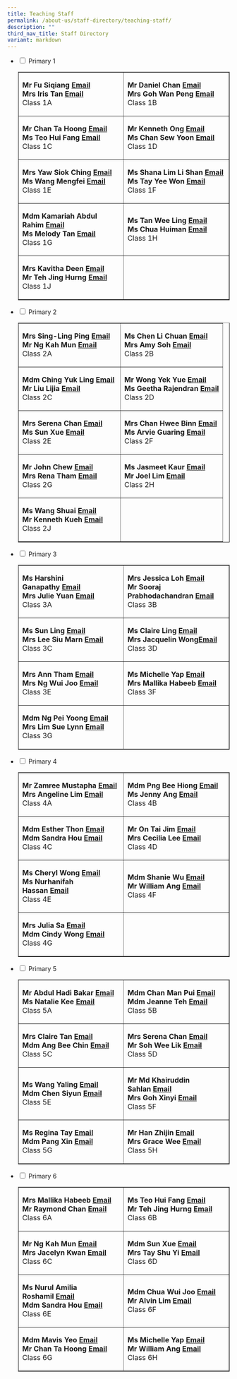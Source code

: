 ```yaml
---
title: Teaching Staff
permalink: /about-us/staff-directory/teaching-staff/
description: ""
third_nav_title: Staff Directory
variant: markdown
---
```

<ul class="jekyllcodex_accordion">
<li><input id="accordion1" type="checkbox"> <label for="accordion1">Primary 1</label>
<div>
<table style="border-collapse: collapse; width: 100%;" border="1">
<tbody>
<tr>
<td style="width: 50%;">
<p><strong>Mr Fu Siqiang</strong><strong>&nbsp;</strong><strong><a href="mailto:fu_siqiang@moe.edu.sg" target="">Email</a><br></strong><strong>Mrs Iris Tan</strong><strong>&nbsp;</strong><strong><a href="mailto:tay_wan_peng_iris@moe.edu.sg" target="">Email</a><br></strong>Class 1A</p>
</td>
<td style="width: 50%;">
<p><strong>Mr Daniel Chan</strong><strong>&nbsp;</strong><strong><a href="mailto:Chan_Weng_Kin_Daniel@moe.edu.sg" target="">Email</a><br></strong><strong>Mrs Goh Wan Peng</strong><strong>&nbsp;</strong><strong><a href="mailto:ng_wan_peng@moe.edu.sg" target="">Email</a><br></strong>Class 1B</p>
</td>
</tr>
<tr>
<td style="width: 50%;">
<p><strong>Mr Chan Ta Hoong</strong><strong>&nbsp;</strong><strong><a href="mailto:chan_ta_hoong@moe.edu.sg" target="">Email</a><br></strong><strong>Ms Teo Hui Fang</strong><strong>&nbsp;</strong><strong><a href="mailto:teo_hui_fang@moe.edu.sg" target="">Email</a><br></strong>Class 1C</p>
</td>
<td style="width: 50%;">
<p><strong>Mr Kenneth Ong</strong><strong>&nbsp;</strong><strong><a href="mailto:ong_kai_min_kenneth@moe.edu.sg" target="">Email</a><br></strong><strong>Ms Chan Sew Yoon</strong><strong>&nbsp;</strong><strong><a href="mailto:chan_sew_yoon@moe.edu.sg" target="">Email</a><br></strong>Class 1D</p>
</td>
</tr>
<tr>
<td style="width: 50%;">
<p><strong>Mrs Yaw Siok Ching</strong><strong>&nbsp;</strong><strong><a href="mailto:tan_siok_ching@moe.edu.sg" target="">Email</a><br></strong><strong>Ms Wang Mengfei</strong><strong>&nbsp;</strong><strong><a href="mailto:wang_mengfei@moe.edu.sg" target="">Email</a><br></strong>Class 1E</p>
</td>
<td style="width: 50%;">
<p><strong>Ms Shana Lim Li Shan</strong><strong>&nbsp;</strong><strong><a href="mailto:lim_li_shan@moe.edu.sg" target="">Email</a><br></strong><strong>Ms Tay Yee Won</strong><strong>&nbsp;</strong><strong><a href="mailto:lim_li_shan@moe.edu.sg" target="">Email</a><br></strong>Class 1F</p>
</td>
</tr>
<tr>
<td style="width: 50%;">
<p><strong>Mdm Kamariah Abdul Rahim</strong><strong>&nbsp;</strong><strong><a href="mailto:kamariah_abd_rahim@moe.edu.sg" target="">Email</a><br></strong><strong>Ms Melody Tan</strong><strong>&nbsp;</strong><strong><a href="mailto:melody_tan_chiu_ling@moe.edu.sg" target="">Email</a><br></strong>Class 1G</p>
</td>
<td style="width: 50%;">
<p><strong>Ms Tan Wee Ling</strong><strong>&nbsp;</strong><strong><a href="mailto:tan_wee_ling@moe.edu.sg" target="">Email</a><br></strong><strong>Ms Chua Huiman</strong>&nbsp;<strong><a href="mailto:chua_huiman@moe.edu.sg" target="">Email</a><br></strong>Class 1H</p>
</td>
</tr>
<tr>
<td style="width: 50%;">
<p><strong>Mrs Kavitha Deen</strong><strong>&nbsp;</strong><strong><a href="mailto:kavitha_selvam@moe.edu.sg" target="">Email</a><br></strong><strong>Mr Teh Jing Hurng</strong><strong>&nbsp;</strong><strong><a href="mailto:teh_jing_hurng@moe.edu.sg" target="">Email</a><br></strong>Class 1J</p>
</td>
<td style="width: 50%;">&nbsp;</td>
</tr>
</tbody>
</table>
</div>
</li>
<li><input id="accordion2" type="checkbox"> <label for="accordion2">Primary 2</label>
<div>
<table style="border-collapse: collapse; width: 100%;" border="1">
<tbody>
<tr>
<td style="width: 50%;">
<p><strong>Mrs Sing-Ling Ping</strong><strong>&nbsp;</strong><strong><a href="mailto:ling_ping@moe.edu.sg" target="">Email</a><br></strong><strong>Mr Ng Kah Mun</strong><strong>&nbsp;</strong><strong><a href="mailto:ng_kah_mun@moe.edu.sg" target="">Email</a><br></strong>Class 2A</p>
</td>
<td style="width: 50%;">
<p><strong>Ms Chen Li Chuan</strong><strong>&nbsp;</strong><strong><a href="mailto:chen_li_chuan@moe.edu.sg" target="">Email</a><br></strong><strong>Mrs Amy Soh</strong>&nbsp;<strong><a href="mailto:tang_hung_may@moe.edu.sg" target="">Email</a><br></strong>Class 2B</p>
</td>
</tr>
<tr>
<td style="width: 50%;">
<p><strong>Mdm Ching Yuk Ling</strong><strong>&nbsp;</strong><strong><a href="mailto:ching_yuk_ling@moe.edu.sg" target="">Email</a><br></strong><strong>Mr Liu Lijia</strong><strong>&nbsp;</strong><strong><a href="mailto:liu_lijia@moe.edu.sg" target="">Email</a><br></strong>Class 2C</p>
</td>
<td style="width: 50%;">
<p><strong>Mr Wong Yek Yue</strong><strong>&nbsp;</strong><strong><a href="mailto:wong_yek_yue@moe.edu.sg" target="">Email</a><br></strong><strong>Ms Geetha Rajendran</strong><strong>&nbsp;</strong><strong><a href="mailto:geetha_rajendran@moe.edu.sg" target="">Email</a><br></strong>Class 2D</p>
</td>
</tr>
<tr>
<td style="width: 50%;">
<p><strong>Mrs Serena Chan</strong><strong>&nbsp;<a href="mailto:chew_mei_jun_serena@moe.edu.sg" target="">Email</a><br></strong><strong>Ms Sun Xue</strong><strong>&nbsp;</strong><strong><a href="mailto:sun_xue@moe.edu.sg" target="">Email</a><br></strong>Class 2E</p>
</td>
<td style="width: 50%;">
<p><strong>Mrs Chan Hwee Binn</strong><strong>&nbsp;</strong><strong><a href="mailto:seah_hwee_binn@moe.edu.sg" target="">Email</a><br></strong><strong>Ms Arvie Guaring</strong><strong>&nbsp;</strong><strong><a href="mailto:guaring_arvie_jean_balon@moe.edu.sg" target="">Email</a><br></strong>Class&nbsp;2F</p>
</td>
</tr>
<tr>
<td style="width: 50%;">
<p><strong>Mr John Chew</strong><strong>&nbsp;</strong><strong><a href="mailto:chew_yang_cheng_john@moe.edu.sg" target="">Email</a><br></strong><strong>Mrs Rena Tham</strong><strong>&nbsp;</strong><strong><a href="mailto:ho_tze_kim_rena@moe.edu.sg" target="">Email</a><br></strong>Class 2G</p>
</td>
<td style="width: 50%;">
<p><strong>Ms Jasmeet Kaur</strong><strong>&nbsp;</strong><strong><a href="mailto:jasmeet_kaur_vij@moe.edu.sg" target="">Email</a><br></strong><strong>Mr Joel Lim</strong><strong>&nbsp;</strong><strong><a href="mailto:joel_lim_en-rui@moe.edu.sg" target="">Email</a><br></strong>Class&nbsp;2H</p>
</td>
</tr>
<tr>
<td style="width: 50%;">
<p><strong>Ms Wang Shuai</strong><strong>&nbsp;</strong><strong><a href="mailto:wang_shuai@moe.edu.sg" target="">Email</a><br></strong><strong>Mr Kenneth Kueh</strong><strong>&nbsp;</strong><strong><a href="mailto:kenneth_kueh@moe.edu.sg" target="">Email</a><br></strong>Class&nbsp;2J</p>
</td>
<td style="width: 50%;">&nbsp;</td>
</tr>
</tbody>
</table>
</div>
</li>
<li><input id="accordion3" type="checkbox"> <label for="accordion3">Primary 3</label>
<div>
<table style="border-collapse: collapse; width: 100%;" border="1">
<tbody>
<tr>
<td style="width: 50%;">
<p><strong>Ms Harshini Ganapathy</strong><strong>&nbsp;</strong><strong><a href="mailto:harshini_ganapathy@moe.edu.sg" target="">Email</a><br></strong><strong>Mrs Julie Yuan</strong><strong>&nbsp;</strong><strong><a href="mailto:julie_phoebe_low@moe.edu.sg" target="">Email</a><br></strong>Class 3A</p>
</td>
<td style="width: 50%;">
<p><strong>Mrs Jessica Loh</strong><strong>&nbsp;</strong><strong><a href="mailto:teo_yiying_jessica@moe.edu.sg" target="">Email</a><br></strong><strong>Mr Sooraj Prabhodachandran</strong><strong>&nbsp;</strong><strong><a href="mailto:sooraj_prabhodachandran@moe.edu.sg" target="">Email</a><br></strong>Class 3B</p>
</td>
</tr>
<tr>
<td style="width: 50%;">
<p><strong>Ms Sun Ling</strong><strong>&nbsp;</strong><strong><a href="mailto:Sun_Ling@moe.edu.sg" target="">Email</a><br></strong><strong>Mrs Lee Siu Marn</strong><strong>&nbsp;</strong><strong><a href="mailto:leong_siu_marn@moe.edu.sg" target="">Email</a><br></strong>Class 3C</p>
</td>
<td style="width: 50%;">
<p><strong>Ms Claire Ling</strong><strong>&nbsp;</strong><strong><a href="mailto:claire_ling_peck_yan@moe.edu.sg" target="">Email</a><br></strong><strong>Mrs Jacquelin Wong</strong><strong><a href="mailto:ong_su_hwee_jacquelin@moe.edu.sg" target="">Email</a><br></strong>Class 3D</p>
</td>
</tr>
<tr>
<td style="width: 50%;">
<p><strong>Mrs Ann Tham</strong><strong>&nbsp;</strong><strong><a href="mailto:ann_tan_geok_lin@moe.edu.sg" target="">Email</a><br></strong><strong>Mrs Ng Wui Joo</strong><strong>&nbsp;</strong><strong><a href="mailto:chua_wui_joo@moe.edu.sg" target="">Email</a><br></strong>Class 3E</p>
</td>
<td style="width: 50%;">
<p><strong>Ms Michelle Yap</strong><strong>&nbsp;</strong><strong><a href="mailto:yap_hui_ching_michelle@moe.edu.sg" target="">Email</a><br></strong><strong>Mrs Mallika Habeeb</strong><strong>&nbsp;</strong><strong><a href="mailto:mallika_begum@moe.edu.sg" target="">Email</a><br></strong>Class&nbsp;3F</p>
</td>
</tr>
<tr>
<td style="width: 50%;">
<p><strong>Mdm Ng Pei Yoong</strong><strong>&nbsp;</strong><strong><a href="mailto:ng_pei_yoong@moe.edu.sg" target="">Email</a><br></strong><strong>Mrs Lim Sue Lynn</strong><strong>&nbsp;</strong><strong><a href="mailto:leelim_sue_lynn_a@moe.edu.sg" target="">Email</a><br></strong>Class&nbsp;3G</p>
</td>
<td style="width: 50%;">&nbsp;</td>
</tr>
</tbody>
</table>
</div>
</li>
<li><input id="accordion4" type="checkbox"> <label for="accordion4">Primary 4</label>
<div>
<table style="border-collapse: collapse; width: 100%;" border="1">
<tbody>
<tr>
<td style="width: 50%;">
<p><strong>Mr Zamree Mustapha</strong><strong>&nbsp;</strong><strong><a href="mailto:zamree_mustapha@moe.edu.sg" target="">Email</a><br></strong><strong>Mrs Angeline Lim</strong><strong>&nbsp;</strong><strong><a href="mailto:chow_lye_ngor@moe.edu.sg" target="">Email</a><br></strong>Class 4A</p>
</td>
<td style="width: 50%;">
<p><strong>Mdm Png Bee Hiong</strong><strong>&nbsp;</strong><strong><a href="mailto:png_bee_hiong@moe.edu.sg" target="">Email</a><br></strong><strong>Ms Jenny Ang</strong><strong>&nbsp;</strong><strong><a href="mailto:jenny_ang@moe.edu.sg" target="">Email</a><br></strong>Class 4B</p>
</td>
</tr>
<tr>
<td style="width: 50%;">
<p><strong>Mdm Esther Thon</strong><strong>&nbsp;</strong><strong><a href="mailto:thon_sian_fei@moe.edu.sg" target="">Email</a><br></strong><strong>Mdm Sandra Hou</strong><strong>&nbsp;</strong><strong><a href="mailto:hou_may_wah_sandra@moe.edu.sg" target="">Email</a><br></strong>Class 4C</p>
</td>
<td style="width: 50%;">
<p><strong>Mr On Tai Jim</strong><strong>&nbsp;</strong><strong><a href="mailto:on_tai_jim@moe.edu.sg" target="">Email</a><br></strong><strong>Mrs Cecilia Lee</strong><strong>&nbsp;</strong><strong><a href="mailto:cecilia_peralta_lee@moe.edu.sg" target="">Email</a><br></strong>Class 4D</p>
</td>
</tr>
<tr>
<td style="width: 50%;">
<p><strong>Ms Cheryl Wong</strong><strong>&nbsp;<a href="mailto:wong_cheng_yi_cheryl@moe.edu.sg" target="">Email</a><br></strong><strong>Ms Nurhanifah Hassan</strong><strong>&nbsp;</strong><strong><a href="mailto:nurhanifah_hassan@moe.edu.sg" target="">Email</a><br></strong>Class 4E</p>
</td>
<td style="width: 50%;">
<p><strong>Mdm Shanie Wu</strong><strong>&nbsp;</strong><strong><a href="mailto:wu_lin_ying@moe.edu.sg" target="">Email</a><br></strong><strong>Mr William Ang</strong><strong>&nbsp;</strong><strong><a href="mailto:ang_kia_wei_william@moe.edu.sg" target="">Email</a><br></strong>Class&nbsp;4F</p>
</td>
</tr>
<tr>
<td style="width: 50%;">
<p><strong>Mrs Julia Sa</strong><strong>&nbsp;</strong><strong><a href="mailto:lim_mei_chia_julia@moe.edu.sg" target="">Email</a><br></strong><strong>Mdm Cindy Wong</strong><strong>&nbsp;</strong><strong><a href="mailto:wong_wai_foon_cindy@moe.edu.sg" target="">Email</a><br></strong>Class&nbsp;4G</p>
</td>
<td style="width: 50%;">&nbsp;</td>
</tr>
</tbody>
</table>
</div>
</li>
<li><input id="accordion5" type="checkbox"> <label for="accordion5">Primary 5</label>
<div>
<table style="border-collapse: collapse; width: 100%;" border="1">
<tbody>
<tr>
<td style="width: 50%;">
<p><strong>Mr Abdul Hadi Bakar</strong><strong>&nbsp;</strong><strong><a href="mailto:abdul_hadi_bakar@moe.edu.sg" target="">Email</a><br></strong><strong>Ms Natalie Kee </strong><strong><a href="mailto:natalie_kee_hui_yi@moe.edu.sg" target="">Email</a><br></strong>Class 5A</p>
</td>
<td style="width: 50%;">
<p><strong>Mdm Chan Man Pui</strong><strong>&nbsp;<a href="mailto:chan_man_pui@moe.edu.sg" target="">Email</a><br></strong><strong>Mdm Jeanne Teh</strong><strong>&nbsp;</strong><strong><a href="mailto:teh_hsiao_chuin@moe.edu.sg" target="">Email</a><br></strong>Class 5B</p>
</td>
</tr>
<tr>
<td style="width: 50%;">
<p><strong>Mrs Claire Tan</strong><strong>&nbsp;</strong><strong><a href="mailto:lew_li_chin@moe.edu.sg" target="">Email</a><br></strong><strong>Mdm Ang Bee Chin</strong><strong>&nbsp;</strong><strong><a href="mailto:ang_bee_chin@moe.edu.sg" target="">Email</a><br></strong>Class 5C</p>
</td>
<td style="width: 50%;">
<p><strong>Mrs Serena Chan</strong><strong>&nbsp;</strong><strong><a href="mailto:chew_mei_jun_serena@moe.edu.sg" target="">Email</a><br></strong><strong>Mr Soh Wee Lik</strong><strong>&nbsp;</strong><strong><a href="mailto:soh_wee_lik_derrick@moe.edu.sg" target="">Email</a><br></strong>Class 5D</p>
</td>
</tr>
<tr>
<td style="width: 50%;">
<p><strong>Ms Wang Yaling</strong><strong>&nbsp;</strong><strong><a href="mailto:wang_yaling@moe.edu.sg" target="">Email</a><br></strong><strong>Mdm Chen Siyun</strong><strong>&nbsp;</strong><strong><a href="mailto:chen_siyun@moe.edu.sg" target="">Email</a><br></strong>Class 5E</p>
</td>
<td style="width: 50%;">
<p><strong>Mr Md Khairuddin Sahlan</strong><strong>&nbsp;<a href="mailto:muhammad_khairuddin@moe.edu.sg" target="">Email</a><br></strong><strong>Mrs Goh Xinyi</strong><strong>&nbsp;<a href="mailto:soh_xinyi@moe.edu.sg" target="">Email</a><br></strong>Class&nbsp;5F</p>
</td>
</tr>
<tr>
<td style="width: 50%;">
<p><strong>Ms Regina Tay</strong><strong>&nbsp;</strong><strong><a href="mailto:tay_chin-na_regina@moe.edu.sg" target="">Email</a><br></strong><strong>Mdm Pang Xin</strong><strong>&nbsp;</strong><strong><a href="mailto:pang_xin@moe.edu.sg" target="">Email</a><br></strong>Class&nbsp;5G</p>
</td>
<td style="width: 50%;">
<p><strong>Mr Han Zhijin</strong><strong>&nbsp;</strong><strong><a href="mailto:han_zhijin@moe.edu.sg" target="">Email</a><br></strong><strong>Mrs Grace Wee</strong><strong>&nbsp;</strong><strong><a href="mailto:tay_pei_lyn_grace@moe.edu.sg" target="">Email</a><br></strong>Class&nbsp;5H</p>
</td>
</tr>
</tbody>
</table>
</div>
</li>
<li><input id="accordion6" type="checkbox"> <label for="accordion6">Primary 6</label>
<div>
<table style="border-collapse: collapse; width: 100%;" border="1">
<tbody>
<tr>
<td style="width: 50%;">
<p><strong>Mrs Mallika Habeeb</strong><strong>&nbsp;</strong><strong><a href="mailto:mallika_begum@moe.edu.sg" target="">Email</a><br></strong><strong>Mr Raymond Chan</strong><strong>&nbsp;</strong><strong><a href="mailto:chan_kangshun_raymond@moe.edu.sg" target="">Email</a><br></strong>Class 6A</p>
</td>
<td style="width: 50%;">
<p><strong>Ms Teo Hui Fang</strong><strong>&nbsp;</strong><strong><a href="mailto:teo_hui_fang@moe.edu.sg" target="">Email</a><br></strong><strong>Mr Teh Jing Hurng</strong><strong>&nbsp;</strong><strong><a href="mailto:teh_jing_hurng@moe.edu.sg" target="">Email</a><br></strong>Class 6B</p>
</td>
</tr>
<tr>
<td style="width: 50%;">
<p><strong>Mr Ng Kah Mun</strong><strong>&nbsp;</strong><strong><a href="mailto:ng_kah_mun@moe.edu.sg" target="">Email</a><br></strong><strong>Mrs Jacelyn Kwan</strong><strong>&nbsp;</strong><strong><a href="mailto:chia_pin_jhin@moe.edu.sg" target="">Email</a><br></strong>Class 6C</p>
</td>
<td style="width: 50%;">
<p><strong>Mdm Sun Xue</strong><strong>&nbsp;</strong><strong><a href="mailto:sun_xue@moe.edu.sg" target="">Email</a><br></strong><strong>Mrs Tay Shu Yi</strong><strong>&nbsp;</strong><strong><a href="mailto:wee_shu_yi@moe.edu.sg" target="">Email</a><br></strong>Class 6D</p>
</td>
</tr>
<tr>
<td style="width: 50%;">
<p><strong>Ms Nurul Amilia Roshamil</strong><strong>&nbsp;</strong><strong><a href="mailto:nurul_amilia_roshamil@moe.edu.sg" target="">Email</a><br></strong><strong>Mdm Sandra Hou</strong><strong>&nbsp;</strong><strong><a href="mailto:hou_may_wah_sandra@moe.edu.sg" target="">Email</a><br></strong>Class 6E</p>
</td>
<td style="width: 50%;">
<p><strong>Mdm Chua Wui Joo</strong><strong>&nbsp;</strong><strong><a href="mailto:chua_wui_joo@moe.edu.sg" target="">Email</a><br></strong><strong>Mr Alvin Lim</strong><strong>&nbsp;</strong><strong><a href="mailto:alvin_lim_hsu_jin@moe.edu.sg" target="">Email</a><br></strong>Class&nbsp;6F</p>
</td>
</tr>
<tr>
<td style="width: 50%;">
<p><strong>Mdm Mavis Yeo</strong><strong>&nbsp;</strong><strong><a href="mailto:yeo_bee_koon_mavis@moe.edu.sg" target="">Email</a><br></strong><strong>Mr Chan Ta Hoong</strong><strong>&nbsp;</strong><strong><a href="mailto:chan_ta_hoong@moe.edu.sg" target="">Email</a><br></strong>Class&nbsp;6G</p>
</td>
<td style="width: 50%;">
<p><strong>Ms Michelle Yap</strong><strong>&nbsp;</strong><strong><a href="mailto:yap_hui_ching_michelle@moe.edu.sg" target="">Email</a><br></strong><strong>Mr William Ang</strong><strong>&nbsp;</strong><strong><a href="mailto:ang_kia_wei_william@moe.edu.sg" target="">Email</a><br></strong>Class&nbsp;6H</p>
</td>
</tr>
</tbody>
</table>
</div>
</li>
</ul>